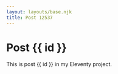 ```yaml
---
layout: layouts/base.njk
title: Post 12537
---
```


# Post {{ id }}

This is post {{ id }} in my Eleventy project.
